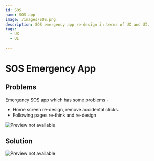 ```yaml
---
id: SOS
name: SOS app
image: /images/SOS.png
description: SOS emergency app re-design in terms of UX and UI.
tags:
  - UX
  - UI
  
---
```


# **SOS Emergency App**

## **Problems**


Emergency SOS app which has some problems - 
 - Home screen re-design, remove accidental clicks.
 - Following pages re-think and re-design



![Preview not available](/images/SOSwireframe.png)



## **Solution**


![Preview not available](/images/SOSscreens.png)